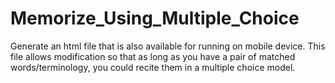 # Memorize_Using_Multiple_Choice
Generate an html file that is also available for running on mobile device. This file allows modification so that as long as you have a pair of matched words/terminology, you could recite them in a multiple choice model.

